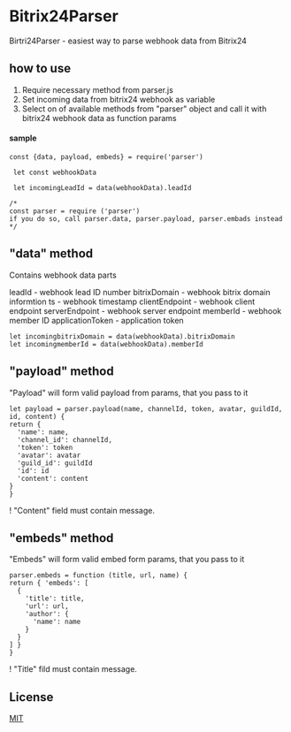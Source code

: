 # Bitrix24Parser
Birtri24Parser - easiest way to parse webhook data from Bitrix24

## how to use
1. Require necessary method from parser.js
2. Set incoming data from bitrix24 webhook as variable
3. Select on of available methods from "parser" object and call it with bitrix24 webhook data as function params

#### sample
 ```
const {data, payload, embeds} = require('parser')

  let const webhookData

  let incomingLeadId = data(webhookData).leadId

/*
const parser = require ('parser') 
if you do so, call parser.data, parser.payload, parser.embads instead
*/
 ```

## "data" method 

  Contains webhook data parts


  leadId  - webhook lead ID number
  bitrixDomain - webhook bitrix domain informtion
  ts - webhook timestamp
  clientEndpoint - webhook client endpoint
  serverEndpoint -  webhook server endpoint
  memberId - webhook member ID
  applicationToken - application token

  ```
  let incomingbitrixDomain = data(webhookData).bitrixDomain
  let incomingmemberId = data(webhookData).memberId

  ```

## "payload" method
  "Payload" will form valid payload from params, that you pass to it
  
  ```
  let payload = parser.payload(name, channelId, token, avatar, guildId, id, content) {
  return {
    'name': name,
    'channel_id': channelId, 
    'token': token
    'avatar': avatar
    'guild_id': guildId
    'id': id
    'content': content 
  }
}
  ```
  ! "Content" field must contain message. 

## "embeds" method
  "Embeds" will form valid embed form params, that you pass to it

  ```
  parser.embeds = function (title, url, name) {
  return { 'embeds': [
    {
      'title': title,
      'url': url,
      'author': {
        'name': name
      }
    }
  ] }
}
  ```
  ! "Title" fild must contain message.

## License

[MIT](LICENSE)